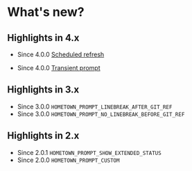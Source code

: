 # What's new?

## Highlights in 4.x

- <Badge type="warning">Since 4.0.0</Badge> [Scheduled refresh](/scheduled-refresh.md)

- <Badge type="warning">Since 4.0.0</Badge> [Transient prompt](/transient-prompt.md)

## Highlights in 3.x

- <Badge type="info">Since 3.0.0</Badge> `HOMETOWN_PROMPT_LINEBREAK_AFTER_GIT_REF`
- <Badge type="info">Since 3.0.0</Badge> `HOMETOWN_PROMPT_NO_LINEBREAK_BEFORE_GIT_REF`

## Highlights in 2.x

- <Badge type="info">Since 2.0.1</Badge> `HOMETOWN_PROMPT_SHOW_EXTENDED_STATUS`
- <Badge type="info">Since 2.0.0</Badge> `HOMETOWN_PROMPT_CUSTOM`
